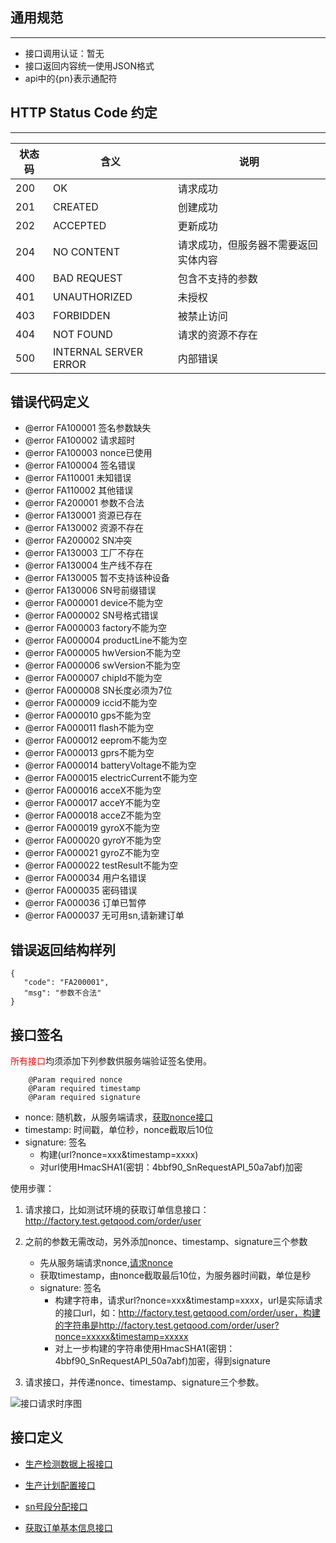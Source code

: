 ## 通用规范

---

* 接口调用认证：暂无
* 接口返回内容统一使用JSON格式
* api中的{pn}表示通配符

## HTTP Status Code 约定

---

|状态码 |	含义                |   	说明      |
|------ | --------------------- | ------------    |
|200	|OK	                    | 请求成功        |
|201	|CREATED	            | 创建成功        |
|202	|ACCEPTED	            | 更新成功        |
|204	|NO CONTENT	            | 请求成功，但服务器不需要返回实体内容       |
|400	|BAD REQUEST            | 包含不支持的参数|
|401	|UNAUTHORIZED           | 未授权          |
|403	|FORBIDDEN	            | 被禁止访问      |
|404	|NOT FOUND	            | 请求的资源不存在|
|500	|INTERNAL SERVER ERROR  | 内部错误        |

## 错误代码定义
 - @error FA100001 签名参数缺失
 - @error FA100002 请求超时
 - @error FA100003 nonce已使用
 - @error FA100004 签名错误
 - @error FA110001 未知错误
 - @error FA110002 其他错误
 - @error FA200001 参数不合法
 - @error FA130001 资源已存在
 - @error FA130002 资源不存在
 - @error FA200002 SN冲突
 - @error FA130003 工厂不存在
 - @error FA130004 生产线不存在
 - @error FA130005 暂不支持该种设备
 - @error FA130006 SN号前缀错误
 - @error FA000001 device不能为空
 - @error FA000002 SN号格式错误
 - @error FA000003 factory不能为空
 - @error FA000004 productLine不能为空
 - @error FA000005 hwVersion不能为空
 - @error FA000006 swVersion不能为空
 - @error FA000007 chipId不能为空
 - @error FA000008 SN长度必须为7位
 - @error FA000009 iccid不能为空
 - @error FA000010 gps不能为空
 - @error FA000011 flash不能为空
 - @error FA000012 eeprom不能为空
 - @error FA000013 gprs不能为空
 - @error FA000014 batteryVoltage不能为空
 - @error FA000015 electricCurrent不能为空
 - @error FA000016 acceX不能为空
 - @error FA000017 acceY不能为空
 - @error FA000018 acceZ不能为空
 - @error FA000019 gyroX不能为空
 - @error FA000020 gyroY不能为空
 - @error FA000021 gyroZ不能为空
 - @error FA000022 testResult不能为空
 - @error FA000034 用户名错误
 - @error FA000035 密码错误
 - @error FA000036 订单已暂停
 - @error FA000037 无可用sn,请新建订单


## 错误返回结构样列

 ```
 {
    "code": "FA200001",
    "msg": "参数不合法"
 }
 ```
## 接口签名
<font color="red">所有接口</font>均须添加下列参数供服务端验证签名使用。

```
	@Param required nonce
	@Param required timestamp
	@Param required signature
```
*  nonce: 随机数，从服务端请求，[获取nonce接口](https://git.1tianxia.net/h.xu/factory/blob/master/doc/GET.-auth_nonce.md)
* timestamp: 时间戳，单位秒，nonce截取后10位
* signature: 签名
   * 构建(url?nonce=xxx&timestamp=xxxx)
   * 对url使用HmacSHA1(密钥：4bbf90\_SnRequestAPI\_50a7abf)加密

使用步骤：

1. 请求接口，比如测试环境的获取订单信息接口：http://factory.test.getqood.com/order/user
2. 之前的参数无需改动，另外添加nonce、timestamp、signature三个参数
   * 先从服务端请求nonce,[请求nonce](https://git.1tianxia.net/h.xu/factory/blob/master/doc/GET.-auth_nonce.md)
   * 获取timestamp，由nonce截取最后10位，为服务器时间戳，单位是秒
   * signature: 签名
    	* 构建字符串，请求url?nonce=xxx&timestamp=xxxx，url是实际请求的接口url，如：http://factory.test.getqood.com/order/user，构建的字符串是<font color="red">http://factory.test.getqood.com/order/user?nonce=xxxxx&timestamp=xxxxx</font>
    	* 对上一步构建的字符串使用HmacSHA1(密钥：4bbf90\_SnRequestAPI\_50a7abf)加密，得到signature

3. 请求接口，并传递nonce、timestamp、signature三个参数。

![接口请求时序图](/h.xu/factory/blob/master/doc/images/signature.jpeg)
    	

## 接口定义
* [生产检测数据上报接口](https://git.1tianxia.net/h.xu/factory/blob/master/doc/POST.-product_data.md)

* [生产计划配置接口](https://git.1tianxia.net/h.xu/factory/blob/master/doc/POST.-product_config.md)

* [sn号段分配接口](https://git.1tianxia.net/h.xu/factory/blob/master/doc/POST.-sn_segment.md)


* [获取订单基本信息接口](https://git.1tianxia.net/h.xu/factory/blob/master/doc/POST.-product_order.md)
